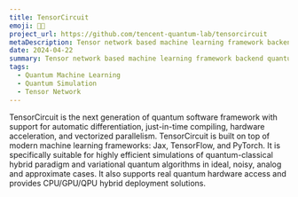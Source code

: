 ```yaml
---
title: TensorCircuit
emoji: 🚀🌔
project_url: https://github.com/tencent-quantum-lab/tensorcircuit
metaDescription: Tensor network based machine learning framework backend quantum software framework
date: 2024-04-22
summary: Tensor network based machine learning framework backend quantum software framework
tags:
  - Quantum Machine Learning
  - Quantum Simulation
  - Tensor Network
---
```


TensorCircuit is the next generation of quantum software framework with support for automatic differentiation, just-in-time compiling, hardware acceleration, and vectorized parallelism. TensorCircuit is built on top of modern machine learning frameworks: Jax, TensorFlow, and PyTorch. It is specifically suitable for highly efficient simulations of quantum-classical hybrid paradigm and variational quantum algorithms in ideal, noisy, analog and approximate cases. It also supports real quantum hardware access and provides CPU/GPU/QPU hybrid deployment solutions.
